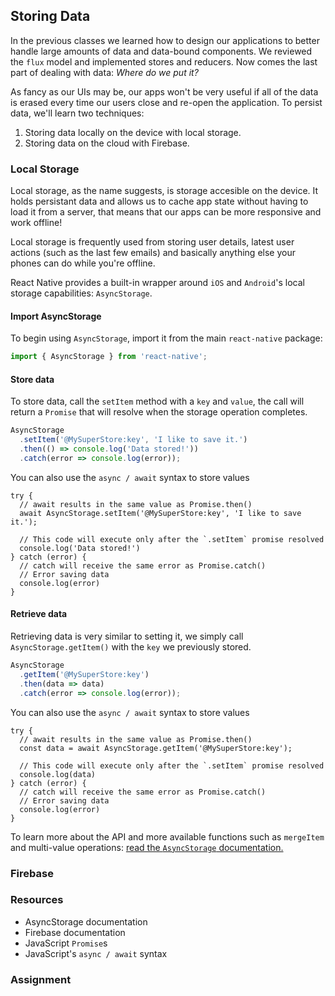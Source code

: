 ## Storing Data

In the previous classes we learned how to design our applications to better handle large amounts of data and data-bound components. 
We reviewed the `flux` model and implemented stores and reducers. Now comes the last part of dealing with data: *Where do we put it?*

As fancy as our UIs may be, our apps won't be very useful if all of the data is erased every time our users close and re-open the application.
To persist data, we'll learn two techniques:
1. Storing data locally on the device with local storage.
2. Storing data on the cloud with Firebase.

### Local Storage

Local storage, as the name suggests, is storage accesible on the device. It holds persistant data and allows us to cache app state without 
having to load it from a server, that means that our apps can be more responsive and work offline!

Local storage is frequently used from storing user details, latest user actions (such as the last few emails) and basically anything
else your phones can do while you're offline.

React Native provides a built-in wrapper around `iOS` and `Android`'s local storage capabilities: `AsyncStorage`.

#### Import AsyncStorage
To begin using `AsyncStorage`, import it from the main `react-native` package:
```javascript
import { AsyncStorage } from 'react-native';
```

#### Store data
To store data, call the `setItem` method with a `key` and `value`, the call will return a `Promise` that will resolve when
the storage operation completes.

```javascript
AsyncStorage
  .setItem('@MySuperStore:key', 'I like to save it.')
  .then(() => console.log('Data stored!'))
  .catch(error => console.log(error));
```

You can also use the `async / await` syntax to store values
```
try {
  // await results in the same value as Promise.then()
  await AsyncStorage.setItem('@MySuperStore:key', 'I like to save it.');
  
  // This code will execute only after the `.setItem` promise resolved
  console.log('Data stored!')
} catch (error) {
  // catch will receive the same error as Promise.catch()
  // Error saving data
  console.log(error)
}
```


#### Retrieve data
Retrieving data is very similar to setting it, we simply call `AsyncStorage.getItem()` with the `key` we previously stored.

```javascript
AsyncStorage
  .getItem('@MySuperStore:key')
  .then(data => data)
  .catch(error => console.log(error));
```

You can also use the `async / await` syntax to store values
```
try {
  // await results in the same value as Promise.then()
  const data = await AsyncStorage.getItem('@MySuperStore:key');
  
  // This code will execute only after the `.setItem` promise resolved
  console.log(data)
} catch (error) {
  // catch will receive the same error as Promise.catch()
  // Error saving data
  console.log(error)
}
```

To learn more about the API and more available functions such as `mergeItem` and multi-value operations:
[read the `AsyncStorage` documentation.](https://docs.expo.io/versions/latest/react-native/asyncstorage/
)

### Firebase

### Resources
- AsyncStorage documentation
- Firebase documentation
- JavaScript `Promise`s
- JavaScript's `async / await` syntax

### Assignment
